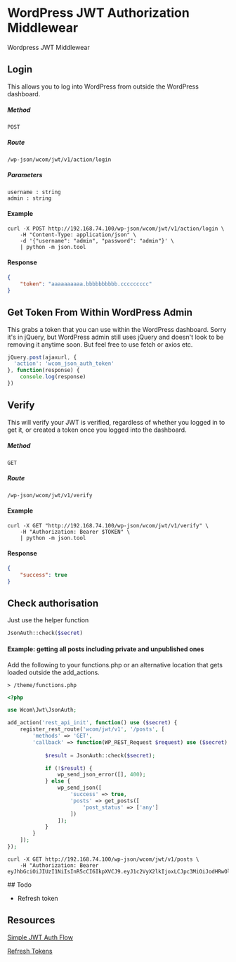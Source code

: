 # WordPress JWT Authorization Middlewear

Wordpress JWT Middlewear

## Login

This allows you to log into WordPress from outside the WordPress dashboard.

##### Method
```
POST
```

##### Route
```
/wp-json/wcom/jwt/v1/action/login 
```

##### Parameters
```
username : string
admin : string
```

#### Example

```shell
curl -X POST http://192.168.74.100/wp-json/wcom/jwt/v1/action/login \
    -H "Content-Type: application/json" \
    -d '{"username": "admin", "password": "admin"}' \
    | python -m json.tool
```

#### Response

```json
{
    "token": "aaaaaaaaaa.bbbbbbbbbb.ccccccccc"
}
```

## Get Token From Within WordPress Admin

This grabs a token that you can use within the WordPress dashboard. Sorry it's in jQuery,
but WordPress admin still uses jQuery and doesn't look to be removing it anytime soon. But feel free
to use fetch or axios etc.

```javascript
jQuery.post(ajaxurl, {
  'action': 'wcom_json_auth_token'
}, function(response) {
	console.log(response)
})
```

## Verify

This will verify your JWT is verified, regardless of whether you logged in to
get it, or created a token once you logged into the dashboard.

##### Method
```
GET
```

##### Route
```
/wp-json/wcom/jwt/v1/verify
```

#### Example

```shell
curl -X GET "http://192.168.74.100/wp-json/wcom/jwt/v1/verify" \
    -H "Authorization: Bearer $TOKEN" \
    | python -m json.tool
```

#### Response

```json
{
    "success": true
}
```

## Check authorisation

Just use the helper function 

```php
JsonAuth::check($secret)
```

#### Example: getting all posts including private and unpublished ones

Add the following to your functions.php or an alternative location that gets
loaded outside the add_actions.

```
> /theme/functions.php
```

```php
<?php

use Wcom\Jwt\JsonAuth;

add_action('rest_api_init', function() use ($secret) {
    register_rest_route('wcom/jwt/v1', '/posts', [
        'methods' => 'GET',
        'callback' => function(WP_REST_Request $request) use ($secret) {
            
            $result = JsonAuth::check($secret);

            if (!$result) {
                wp_send_json_error([], 400);
            } else {
                wp_send_json([
                    'success' => true, 
                    'posts' => get_posts([
                        'post_status' => ['any']
                    ])
                ]);
            }
        }
    ]);
});
```

```
curl -X GET http://192.168.74.100/wp-json/wcom/jwt/v1/posts \
    -H "Authorization: Bearer eyJhbGciOiJIUzI1NiIsInR5cCI6IkpXVCJ9.eyJ1c2VyX2lkIjoxLCJpc3MiOiJodHRwOlwvXC8xOTIuMTY4Ljc0LjEwMCIsImV4cCI6IjIwMTgtMDQtMDQgMTc6MjY6MjAiLCJzdWIiOiIiLCJhdWQiOiIifQ.gFJupqx4hRACqWtZoKYjDCOepd8WZcKvtQgLf_U2578" 
```

## Todo

* Refresh token

## Resources

[Simple JWT Auth Flow](https://medium.freecodecamp.org/how-to-make-authentication-easier-with-json-web-token-cc15df3f2228)

[Refresh Tokens](https://auth0.com/blog/refresh-tokens-what-are-they-and-when-to-use-them/)